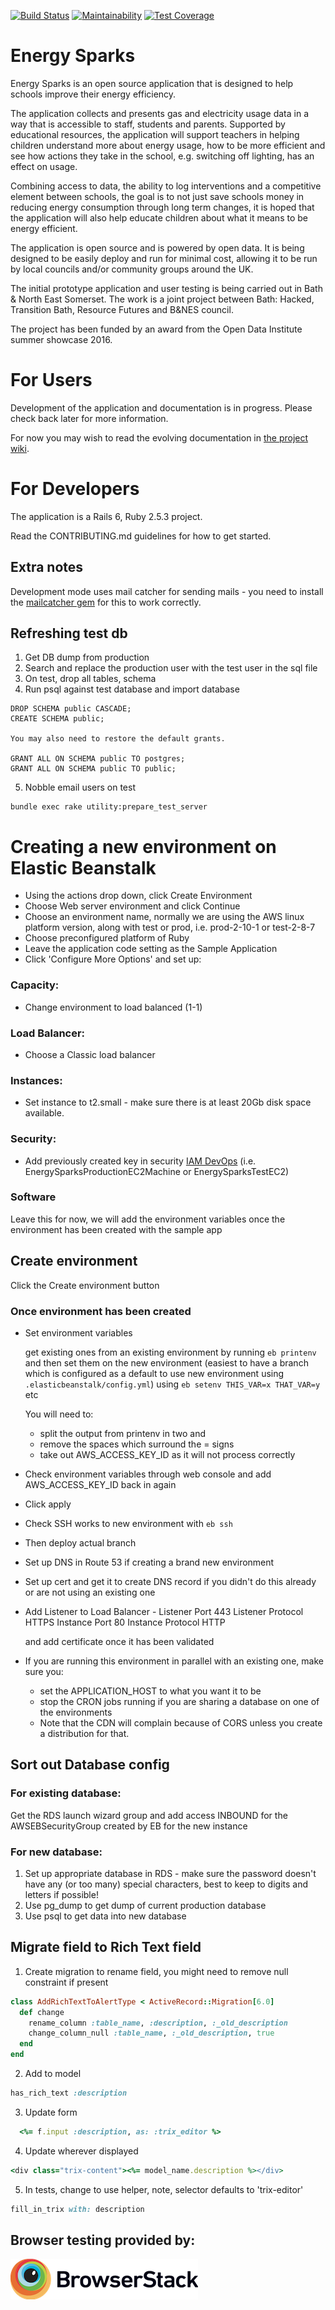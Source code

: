 [![Build Status](https://travis-ci.org/BathHacked/energy-sparks.svg?branch=master)](https://travis-ci.org/BathHacked/energy-sparks)
[![Maintainability](https://api.codeclimate.com/v1/badges/1d4f9219bfa9e5848154/maintainability)](https://codeclimate.com/github/BathHacked/energy-sparks/maintainability)
[![Test Coverage](https://api.codeclimate.com/v1/badges/1d4f9219bfa9e5848154/test_coverage)](https://codeclimate.com/github/BathHacked/energy-sparks/test_coverage)



# Energy Sparks

Energy Sparks is an open source application that is designed to help schools improve their energy efficiency.

The application collects and presents gas and electricity usage data in a way that is accessible to staff, students and parents. Supported by educational resources, the application will support teachers in helping children understand more about energy usage, how to be more efficient and see how actions they take in the school, e.g. switching off lighting, has an effect on usage.

Combining access to data, the ability to log interventions and a competitive element between schools, the goal is to not just save schools money in reducing energy consumption through long term changes, it is hoped that the application will also help educate children about what it means to be energy efficient.

The application is open source and is powered by open data. It is being designed to be easily deploy and run for minimal cost, allowing it to be run by local councils and/or community groups around the UK.

The initial prototype application and user testing is being carried out in Bath & North East Somerset. The work is a joint project between Bath: Hacked, Transition Bath, Resource Futures and B&NES council.

The project has been funded by an award from the Open Data Institute summer showcase 2016.

# For Users

Development of the application and documentation is in progress. Please check back later for more information.

For now you may wish to read the evolving documentation in [the project wiki](https://github.com/BathHacked/energy-sparks/wiki).

# For Developers

The application is a Rails 6, Ruby 2.5.3 project.

Read the CONTRIBUTING.md guidelines for how to get started.

## Extra notes

Development mode uses mail catcher for sending mails - you need to install the [mailcatcher gem](https://github.com/sj26/mailcatcher) for this to work correctly.

## Refreshing test db

1) Get DB dump from production
2) Search and replace the production user with the test user in the sql file
3) On test, drop all tables, schema
4) Run psql against test database and import database

```
DROP SCHEMA public CASCADE;
CREATE SCHEMA public;

You may also need to restore the default grants.

GRANT ALL ON SCHEMA public TO postgres;
GRANT ALL ON SCHEMA public TO public;
```
5) Nobble email users on test
```
bundle exec rake utility:prepare_test_server
```

# Creating a new environment on Elastic Beanstalk

* Using the actions drop down, click Create Environment
* Choose Web server environment and click Continue
* Choose an environment name, normally we are using the AWS linux platform version, along with test or prod, i.e. prod-2-10-1 or test-2-8-7
* Choose preconfigured platform of Ruby
* Leave the application code setting as the Sample Application
* Click 'Configure More Options' and set up:

### Capacity:

* Change environment to load balanced (1-1)

### Load Balancer:

* Choose a Classic load balancer

### Instances:

* Set instance to t2.small - make sure there is at least 20Gb disk space available.

### Security:

* Add previously created key in security [IAM DevOps](https://eu-west-2.console.aws.amazon.com/ec2/v2/home?region=eu-west-2#KeyPairs:sort=keyName) (i.e. EnergySparksProductionEC2Machine or EnergySparksTestEC2)

### Software

Leave this for now, we will add the environment variables once the environment has been created with the sample app

## Create environment

Click the Create environment button

### Once environment has been created

  * Set environment variables

    get existing ones from an existing environment by running ```eb printenv``` and then set them on the new environment (easiest to have a branch which is configured as a default to use new environment using ```.elasticbeanstalk/config.yml```) using ```eb setenv THIS_VAR=x THAT_VAR=y``` etc

    You will need to:
     * split the output from printenv in two and
     * remove the spaces which surround the = signs
     * take out AWS_ACCESS_KEY_ID as it will not process correctly

  * Check environment variables through web console and add AWS_ACCESS_KEY_ID back in again
  * Click apply

  * Check SSH works to new environment with ```eb ssh```
  * Then deploy actual branch

  * Set up DNS in Route 53 if creating a brand new environment
  * Set up cert and get it to create DNS record if you didn't do this already or are not using an existing one

  * Add Listener to Load Balancer -
      Listener Port 443
      Listener Protocol HTTPS
      Instance Port 80
      Instance Protocol HTTP

    and add certificate once it has been validated

   * If you are running this environment in parallel with an existing one, make sure you:
     * set the APPLICATION_HOST to what you want it to be
     * stop the CRON jobs running if you are sharing a database on one of the environments
     * Note that the CDN will complain because of CORS unless you create a distribution for that.

## Sort out Database config

### For existing database:

Get the RDS launch wizard group and add access INBOUND for the AWSEBSecurityGroup created by EB for the new instance

### For new database:

1) Set up appropriate database in RDS - make sure the password doesn't have any (or too many) special characters, best to keep to digits and letters if possible!
2) Use pg_dump to get dump of current production database
3) Use psql to get data into new database

## Migrate field to Rich Text field

1) Create migration to rename field, you might need to remove null constraint if present

```ruby
class AddRichTextToAlertType < ActiveRecord::Migration[6.0]
  def change
    rename_column :table_name, :description, :_old_description
    change_column_null :table_name, :_old_description, true
  end
end
```

2) Add to model

```ruby
has_rich_text :description
```

3) Update form

```ruby
  <%= f.input :description, as: :trix_editor %>
```
4) Update wherever displayed

```ruby
<div class="trix-content"><%= model_name.description %></div>
```

5) In tests, change to use helper, note, selector defaults to 'trix-editor'

```ruby
fill_in_trix with: description
```

## Browser testing provided by:

[![Browserstack](https://raw.githubusercontent.com/BathHacked/energy-sparks/master/markdown_pages/browserstack-logo.png)](https://www.browserstack.com/)
